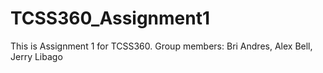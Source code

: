 # TCSS360_Assignment1
This is Assignment 1 for TCSS360. Group members: Bri Andres, Alex Bell, Jerry Libago
